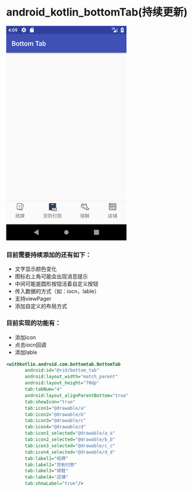 # android_kotlin_bottomTab(持续更新)

<img width="324" height="576" src="https://github.com/wuxiaowei888765/android_kotlin_bottomTab/blob/master/Screenshot1.png?raw=true"/>

### 目前需要持续添加的还有如下：
* 文字显示颜色变化
* 图标右上角可能会出现消息提示
* 中间可能是圆形按钮活着自定义按钮
* 传入数据的方式（如：iocn，lable）
* 支持viewPager
* 添加自定义的布局方式

### 目前实现的功能有：
* 添加icon
* 点击iocn回调
* 添加lable

```xml
<withkotlin.android.com.bottomtab.BottomTab
       android:id="@+id/bottom_tab"
       android:layout_width="match_parent"
       android:layout_height="70dp"
       tab:tabNum="4"
       android:layout_alignParentBottom="true"
       tab:showIcon="true"
       tab:icon1="@drawable/a"
       tab:icon2="@drawable/b"
       tab:icon3="@drawable/c"
       tab:icon4="@drawable/d"
       tab:icon1_selected="@drawable/a_a"
       tab:icon2_selected="@drawable/b_b"
       tab:icon3_selected="@drawable/c_c"
       tab:icon4_selected="@drawable/d_d"
       tab:label1="纸牌"
       tab:label2="货到付款"
       tab:label3="球鞋"
       tab:label4="店铺"
       tab:showLabel="true"/>

